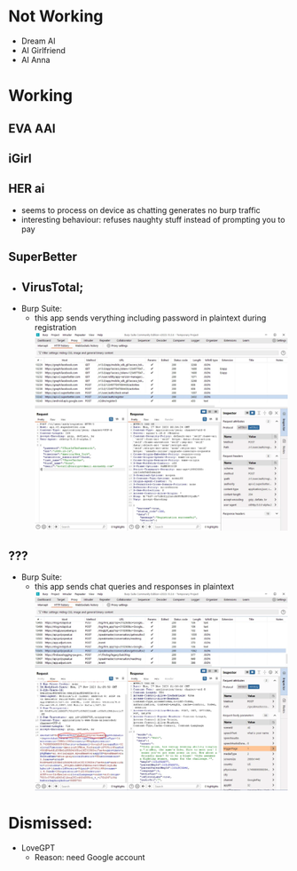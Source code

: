 # Not Working
- Dream AI
- AI Girlfriend
- AI Anna

# Working
## EVA AAI
## iGirl
## HER ai
- seems to process on device as chatting generates no burp traffic
- interesting behaviour: refuses naughty stuff instead of prompting you to pay
## SuperBetter
- VirusTotal;
    - 
- Burp Suite:
    - this app sends verything including password in plaintext during registration 
    ![Alt text](/images/image.png)
## ???
- Burp Suite:
    -  this app sends chat queries and responses in plaintext
    ![Alt text](/images/image-1.png)
# Dismissed:
- LoveGPT
    - Reason: need Google account
